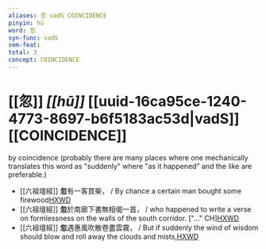 ```yaml
---
aliases: 忽 vadS COINCIDENCE
pinyin: hū
word: 忽
syn-func: vadS
sem-feat: 
total: 3
concept: COINCIDENCE 
---
```

# [[忽]] *[[hū]]*  [[uuid-16ca95ce-1240-4773-8697-b6f5183ac53d|vadS]] [[COINCIDENCE]]
by coincidence (probably there are many places where one mechanically translates this word as "suddenly" where "as it happened" and the like are preferable.)
 - [[六祖壇經]] **忽**有一客買柴， / By chance a certain man bought some firewood[HXWD](https://hxwd.org/textview.html?location=KR6q0082_T_001-0337a.34)
 - [[六祖壇經]] **忽**於南廊下書無相偈一首， / who happened to write a verse on formlessness on the walls of the south corridor. ["..." CH][HXWD](https://hxwd.org/textview.html?location=KR6q0082_T_001-0337c.76)
 - [[六祖壇經]] **忽**遇惠風吹散卷盡雲霧， / But if suddenly the wind of wisdom should blow and roll away the clouds and mists,[HXWD](https://hxwd.org/textview.html?location=KR6q0082_T_001-0339a.73)